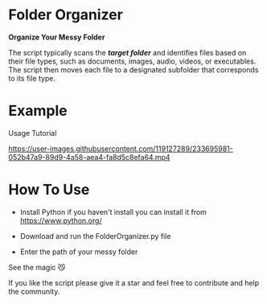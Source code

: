 # Folder Organizer

**Organize Your Messy Folder**

The script typically scans the ***target folder*** and identifies files based on their file types, such as documents, images, audio, videos, or executables. The script then moves each file to a designated subfolder that corresponds to its file type.

# Example 

Usage Tutorial





https://user-images.githubusercontent.com/119127289/233695981-052b47a9-89d9-4a58-aea4-fa8d5c8efa64.mp4





# How To Use 

* Install Python if you haven't install you can install it from 
https://www.python.org/

* Download and run the FolderOrganizer.py file 

* Enter the path of your messy folder 


See the magic 😼

If you like the script please give it a star and feel free to contribute and help the community.


